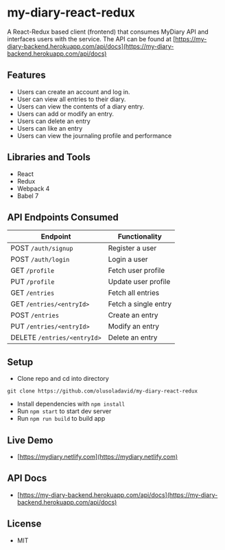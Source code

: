 # my-diary-react-redux

A React-Redux based client (frontend) that consumes MyDiary API and interfaces users with the service. The API can be found at [https://my-diary-backend.herokuapp.com/api/docs](https://my-diary-backend.herokuapp.com/api/docs)

## Features

- Users can create an account and log in.
- User can view all entries to their diary.
- Users can view the contents of a diary entry.
- Users can add or modify an entry.
- Users can delete an entry
- Users can like an entry
- Users can view the journaling profile and performance

## Libraries and Tools

- React
- Redux
- Webpack 4
- Babel 7


## API Endpoints Consumed

| Endpoint                    | Functionality        |
| --------------------------- | -------------------- |
| POST `/auth/signup`         | Register a user      |
| POST `/auth/login`          | Login a user         |
| GET `/profile`              | Fetch user profile   |
| PUT `/profile`              | Update user profile  |
| GET `/entries`              | Fetch all entries    |
| GET `/entries/<entryId>`    | Fetch a single entry |
| POST `/entries`             | Create an entry      |
| PUT `/entries/<entryId>`    | Modify an entry      |
| DELETE `/entries/<entryId>` | Delete an entry      |

## Setup

- Clone repo and cd into directory

```
git clone https://github.com/olusoladavid/my-diary-react-redux
```

- Install dependencies with `npm install`
- Run `npm start` to start dev server
- Run `npm run build` to build app

## Live Demo

- [https://mydiary.netlify.com](https://mydiary.netlify.com)

## API Docs

- [https://my-diary-backend.herokuapp.com/api/docs](https://my-diary-backend.herokuapp.com/api/docs)

## License

- MIT
